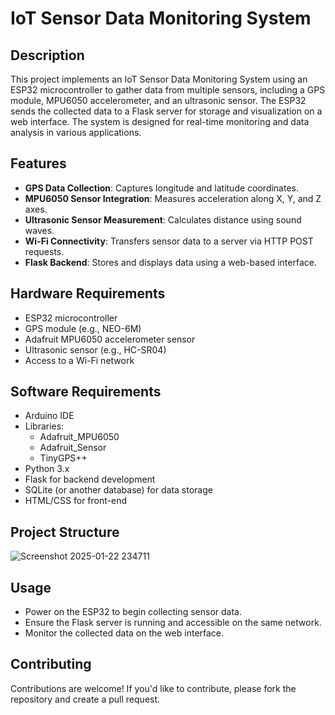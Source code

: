 # IoT Sensor Data Monitoring System

## Description
This project implements an IoT Sensor Data Monitoring System using an ESP32 microcontroller to gather data from multiple sensors, including a GPS module, MPU6050 accelerometer, and an ultrasonic sensor. The ESP32 sends the collected data to a Flask server for storage and visualization on a web interface. The system is designed for real-time monitoring and data analysis in various applications.

## Features
- **GPS Data Collection**: Captures longitude and latitude coordinates.
- **MPU6050 Sensor Integration**: Measures acceleration along X, Y, and Z axes.
- **Ultrasonic Sensor Measurement**: Calculates distance using sound waves.
- **Wi-Fi Connectivity**: Transfers sensor data to a server via HTTP POST requests.
- **Flask Backend**: Stores and displays data using a web-based interface.

## Hardware Requirements
- ESP32 microcontroller
- GPS module (e.g., NEO-6M)
- Adafruit MPU6050 accelerometer sensor
- Ultrasonic sensor (e.g., HC-SR04)
- Access to a Wi-Fi network

## Software Requirements
- Arduino IDE
- Libraries:
  - Adafruit_MPU6050
  - Adafruit_Sensor
  - TinyGPS++
- Python 3.x
- Flask for backend development
- SQLite (or another database) for data storage
- HTML/CSS for front-end

## Project Structure
![Screenshot 2025-01-22 234711](https://github.com/user-attachments/assets/cc5378f3-3cb2-4a41-9b9e-330517e33f86)

## Usage
- Power on the ESP32 to begin collecting sensor data.
- Ensure the Flask server is running and accessible on the same network.
- Monitor the collected data on the web interface.

## Contributing
Contributions are welcome! If you'd like to contribute, please fork the repository and create a pull request.

